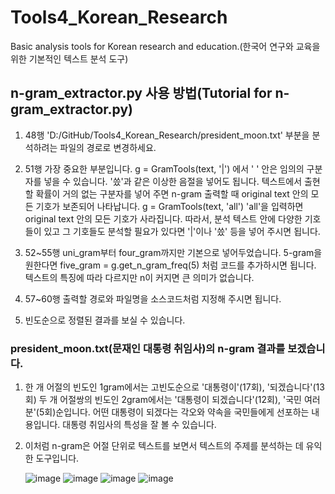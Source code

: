 # Tools4_Korean_Research
 Basic analysis tools for Korean research and education.(한국어 연구와 교육을 위한 기본적인 텍스트 분석 도구)
 
## n-gram_extractor.py 사용 방법(Tutorial for n-gram_extractor.py)

1. 48행 'D:/GitHub/Tools4_Korean_Research/president_moon.txt' 부분을 분석하려는 파일의 경로로 변경하세요.
 
2. 51행 가장 중요한 부분입니다. g = GramTools(text, '|') 에서 ' ' 안은 임의의 구분자를 넣을 수 있습니다. '씄'과 같은 이상한 음절을 넣어도 됩니다.
   텍스트에서 출현할 확률이 거의 없는 구분자를 넣어 주면 n-gram 출력할 때 original text 안의 모든 기호가 보존되어 나타납니다.
   g = GramTools(text, 'all') 'all'을 입력하면 original text 안의 모든 기호가 사라집니다.
   따라서, 분석 텍스트 안에 다양한 기호들이 있고 그 기호들도 분석할 필요가 있다면 '|'이나 '씄' 등을 넣어 주시면 됩니다.
   
3. 52~55행 uni_gram부터 four_gram까지만 기본으로 넣어두었습니다. 5-gram을 원한다면 five_gram = g.get_n_gram_freq(5) 처럼 코드를 추가하시면 됩니다.
   텍스트의 특징에 따라 다르지만 n이 커지면 큰 의미가 없습니다.

4. 57~60행 출력할 경로와 파일명을 소스코드처럼 지정해 주시면 됩니다.
5. 빈도순으로 정렬된 결과를 보실 수 있습니다. 

### president_moon.txt(문재인 대통령 취임사)의 n-gram 결과를 보겠습니다.

1. 한 개 어절의 빈도인 1gram에서는 고빈도순으로 '대통령이'(17회), '되겠습니다'(13회) 
   두 개 어절쌍의 빈도인 2gram에서는 '대통령이 되겠습니다'(12회), '국민 여러분'(5회)순입니다.
   어떤 대통령이 되겠다는 각오와 약속을 국민들에게 선포하는 내용입니다. 대통령 취임사의 특성을 잘 볼 수 있습니다.

2. 이처럼 n-gram은 어절 단위로 텍스트를 보면서 텍스트의 주제를 분석하는 데 유익한 도구입니다.

   ![image](https://user-images.githubusercontent.com/62131328/113483000-c770c980-94d3-11eb-9b3f-ec94cb697223.png)
   ![image](https://user-images.githubusercontent.com/62131328/113483022-f2f3b400-94d3-11eb-9676-98455241b607.png)
   ![image](https://user-images.githubusercontent.com/62131328/113483046-1159af80-94d4-11eb-8ad4-9a09a595edb6.png)
   ![image](https://user-images.githubusercontent.com/62131328/113483059-21718f00-94d4-11eb-8210-c0dd32d9e947.png)
